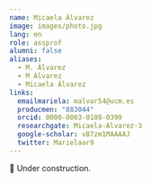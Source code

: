 ```yaml
---
name: Micaela Álvarez
image: images/photo.jpg
lang: en
role: assprof
alumni: false
aliases:
  - M. Álvarez
  - M Álvarez
  - Micaela Álvarez
links:
  emailmariela: malvar54@ucm.es
  producmen: "883044"
  orcid: 0000-0003-0188-0399 
  researchgate: Micaela-Alvarez-3
  google-scholar: vB7zm1MAAAAJ 
  twitter: Marielaar9
---
```


🚧 Under construction.